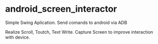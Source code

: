 # android_screen_interactor
Simple Swing Aplication. Send comands to android via ADB 

Realize Scroll, Toutch, Text Write. 
Capture Screen to improve interaction with device.
